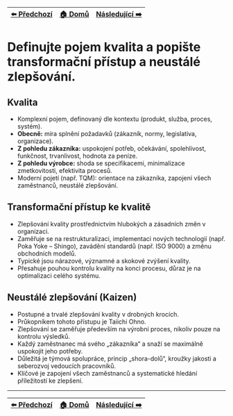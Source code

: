 <div align="center">

| [⬅️ Předchozí](otazka_32.md) | [🏠 Domů](../../README.md) | [Následující ➡️](otazka_34.md) |
|:-------------------------:|:---------------------------:|:-----------------------------:|

</div>

# Definujte pojem kvalita a popište transformační přístup a neustálé zlepšování.

## Kvalita
- Komplexní pojem, definovaný dle kontextu (produkt, služba, proces, systém).
- **Obecně:** míra splnění požadavků (zákazník, normy, legislativa, organizace).
- **Z pohledu zákazníka:** uspokojení potřeb, očekávání, spolehlivost, funkčnost, trvanlivost, hodnota za peníze.
- **Z pohledu výrobce:** shoda se specifikacemi, minimalizace zmetkovitosti, efektivita procesů.
- Moderní pojetí (např. TQM): orientace na zákazníka, zapojení všech zaměstnanců, neustálé zlepšování.

## Transformační přístup ke kvalitě
- Zlepšování kvality prostřednictvím hlubokých a zásadních změn v organizaci.
- Zaměřuje se na restrukturalizaci, implementaci nových technologií (např. Poka Yoke – Shingo), zavádění standardů (např. ISO 9000) a změnu obchodních modelů.
- Typické jsou nárazové, významné a skokové zvýšení kvality.
- Přesahuje pouhou kontrolu kvality na konci procesu, důraz je na optimalizaci celého systému.

## Neustálé zlepšování (Kaizen)
- Postupné a trvalé zlepšování kvality v drobných krocích.
- Průkopníkem tohoto přístupu je Taiichi Ohno.
- Zlepšování se zaměřuje především na výrobní proces, nikoliv pouze na kontrolu výsledků.
- Každý zaměstnanec má svého „zákazníka“ a snaží se maximálně uspokojit jeho potřeby.
- Důležitá je týmová spolupráce, princip „shora-dolů“, kroužky jakosti a seberozvoj vedoucích pracovníků.
- Klíčové je zapojení všech zaměstnanců a systematické hledání příležitostí ke zlepšení.

---

<div align="center">

| [⬅️ Předchozí](otazka_32.md) | [🏠 Domů](../../README.md) | [Následující ➡️](otazka_34.md) |
|:-------------------------:|:---------------------------:|:-----------------------------:|

</div>